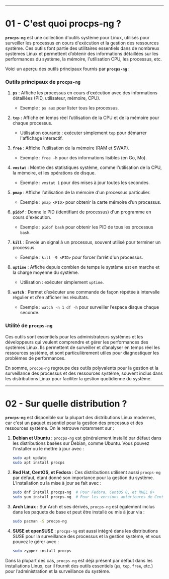 ---------
# 01 - C'est quoi procps-ng ?

**`procps-ng`** est une collection d'outils système pour Linux, utilisés pour surveiller les processus en cours d'exécution et la gestion des ressources système. Ces outils font partie des utilitaires essentiels dans de nombreux systèmes Linux et permettent d’obtenir des informations détaillées sur les performances du système, la mémoire, l'utilisation CPU, les processus, etc.

Voici un aperçu des outils principaux fournis par **`procps-ng`** :

### Outils principaux de `procps-ng`

1. **`ps`** : Affiche les processus en cours d’exécution avec des informations détaillées (PID, utilisateur, mémoire, CPU).
   - Exemple : `ps aux` pour lister tous les processus.

2. **`top`** : Affiche en temps réel l’utilisation de la CPU et de la mémoire pour chaque processus.
   - Utilisation courante : exécuter simplement `top` pour démarrer l'affichage interactif.

3. **`free`** : Affiche l'utilisation de la mémoire (RAM et SWAP).
   - Exemple : `free -h` pour des informations lisibles (en Go, Mo).

4. **`vmstat`** : Montre des statistiques système, comme l'utilisation de la CPU, la mémoire, et les opérations de disque.
   - Exemple : `vmstat 1` pour des mises à jour toutes les secondes.

5. **`pmap`** : Affiche l’utilisation de la mémoire d'un processus particulier.
   - Exemple : `pmap <PID>` pour obtenir la carte mémoire d’un processus.

6. **`pidof`** : Donne le PID (identifiant de processus) d'un programme en cours d'exécution.
   - Exemple : `pidof bash` pour obtenir les PID de tous les processus `bash`.

7. **`kill`** : Envoie un signal à un processus, souvent utilisé pour terminer un processus.
   - Exemple : `kill -9 <PID>` pour forcer l’arrêt d'un processus.

8. **`uptime`** : Affiche depuis combien de temps le système est en marche et la charge moyenne du système.
   - Utilisation : exécuter simplement `uptime`.

9. **`watch`** : Permet d’exécuter une commande de façon répétée à intervalle régulier et d'en afficher les résultats.
   - Exemple : `watch -n 1 df -h` pour surveiller l’espace disque chaque seconde.

### Utilité de `procps-ng`

Ces outils sont essentiels pour les administrateurs systèmes et les développeurs qui veulent comprendre et gérer les performances des systèmes Linux. Ils permettent de surveiller et d’analyser en temps réel les ressources système, et sont particulièrement utiles pour diagnostiquer les problèmes de performances.

En somme, `procps-ng` regroupe des outils polyvalents pour la gestion et la surveillance des processus et des ressources système, souvent inclus dans les distributions Linux pour faciliter la gestion quotidienne du système.


---------
# 02 - Sur quelle distribution ?

**`procps-ng`** est disponible sur la plupart des distributions Linux modernes, car c'est un paquet essentiel pour la gestion des processus et des ressources système. On le retrouve notamment sur :

1. **Debian et Ubuntu** : `procps-ng` est généralement installé par défaut dans les distributions basées sur Debian, comme Ubuntu. Vous pouvez l'installer ou le mettre à jour avec :
   ```bash
   sudo apt update
   sudo apt install procps
   ```

2. **Red Hat, CentOS, et Fedora** : Ces distributions utilisent aussi `procps-ng` par défaut, étant donné son importance pour la gestion du système. L’installation ou la mise à jour se fait avec :
   ```bash
   sudo dnf install procps-ng  # Pour Fedora, CentOS 8, et RHEL 8+
   sudo yum install procps-ng  # Pour les versions antérieures de CentOS et RHEL
   ```

3. **Arch Linux** : Sur Arch et ses dérivés, `procps-ng` est également inclus dans les paquets de base et peut être installé ou mis à jour via :
   ```bash
   sudo pacman -S procps-ng
   ```

4. **SUSE et openSUSE** : `procps-ng` est aussi intégré dans les distributions SUSE pour la surveillance des processus et la gestion système, et vous pouvez le gérer avec :
   ```bash
   sudo zypper install procps
   ```

Dans la plupart des cas, `procps-ng` est déjà présent par défaut dans les installations Linux, car il fournit des outils essentiels (`ps`, `top`, `free`, etc.) pour l’administration et la surveillance du système.
